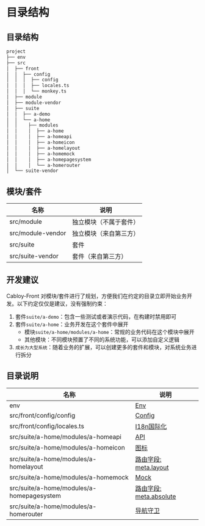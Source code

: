 # 目录结构

## 目录结构

```bash
project
├── env
├── src
│  ├── front
│  │  ├── config
│  │  │  ├── config
│  │  │  ├── locales.ts
│  │  │  └── monkey.ts
│  ├── module
│  ├── module-vendor
│  ├── suite
│  │  ├── a-demo
│  │  └── a-home
│  │    ├── modules
│  │    │  ├── a-home
│  │    │  ├── a-homeapi
│  │    │  ├── a-homeicon
│  │    │  ├── a-homelayout
│  │    │  ├── a-homemock
│  │    │  ├── a-homepagesystem
│  │    │  └── a-homerouter
│  └── suite-vendor
```

## 模块/套件

| 名称              | 说明                   |
| ----------------- | ---------------------- |
| src/module        | 独立模块（不属于套件） |
| src/module-vendor | 独立模块（来自第三方） |
| src/suite         | 套件                   |
| src/suite-vendor  | 套件（来自第三方）     |

## 开发建议

Cabloy-Front 对模块/套件进行了规划，方便我们在约定的目录立即开始业务开发。以下约定仅仅是建议，没有强制约束：

1. 套件`suite/a-demo`：包含一些测试或者演示代码，在构建时禁用即可
2. 套件`suite/a-home`：业务开发在这个套件中展开
   - 模块`suite/a-home/modules/a-home`：常规的业务代码在这个模块中展开
   - 其他模块：不同模块预置了不同的系统功能，可以添加自定义逻辑
3. `成长为大型系统`：随着业务的扩展，可以创建更多的套件和模块，对系统业务进行拆分

## 目录说明

| 名称                                      | 说明                                                                             |
| ----------------------------------------- | -------------------------------------------------------------------------------- |
| env                                       | [Env](../../techniques/env/introduction.md)                                      |
| src/front/config/config                   | [Config](../../techniques/config/introduction.md)                                |
| src/front/config/locales.ts               | [I18n国际化](../scope/locale.md)                                                 |
| src/suite/a-home/modules/a-homeapi        | [API](../../techniques/api/introduction.md)                                      |
| src/suite/a-home/modules/a-homeicon       | [图标](../../techniques/icon/icon-engine.md)                                     |
| src/suite/a-home/modules/a-homelayout     | [路由字段: meta.layout](../../techniques/router/route-fields.md#meta-layout)     |
| src/suite/a-home/modules/a-homemock       | [Mock](../../techniques/mock/introduction.md)                                    |
| src/suite/a-home/modules/a-homepagesystem | [路由字段: meta.absolute](../../techniques/router/route-fields.md#meta-absolute) |
| src/suite/a-home/modules/a-homerouter     | [导航守卫](../../techniques/router/navigation-guards.md)                         |
